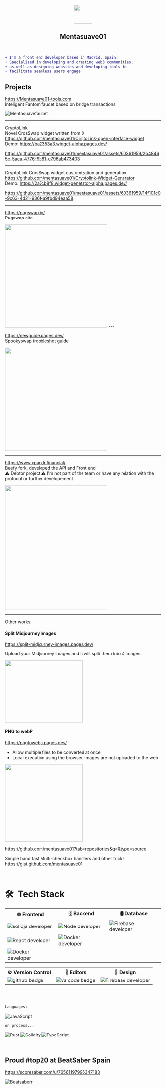 <!--
**mentasuave01/mentasuave01** is a ✨ _special_ ✨ repository because its `README.md` (this file) appears on your GitHub profile.

Here are some ideas to get you started:

- 🔭 I’m currently working on ...
- 🌱 I’m currently learning ...
- 👯 I’m looking to collaborate on ...
- 🤔 I’m looking for help with ...
- 💬 Ask me about ...
- 📫 How to reach me: ..
- 😄 Pronouns: ...
- ⚡ Fun fact: ...
-->

  <div align="center">
    <img  width="60em" height="60em" src="https://lh3.googleusercontent.com/a-/AOh14GivJVFHh5MV4xXE0G8JsrjlS-UIwTG1fu3a3Ezn=s96-c">
  </div>

<h2 align="center"> Mentasuave01</h2>
</br>

```diff
+ I'm a front end developer based in Madrid, Spain.
+ Specialized in developing and creating web3 communities,
+ as well as designing websites and developing tools to
+ facilitate seamless users engage
```

## Projects

https://Mentasuave01-tools.com <br> Inteligent Fantom faucet based on bridge transactions

![Mentasuavefaucet](https://i.imgur.com/NbrJzNO.png)

---

CryptoLink <br> Novel CrosSwap widget written from 0 </br>
https://github.com/mentasuave01/CriptoLink-open-interface-widget </br>
Demo: https://ba2353a3.widget-alpha.pages.dev/ </br>


https://github.com/mentasuave01/mentasuave01/assets/60361959/2b48465c-5aca-4776-9b81-e796ab473403

---

CryptoLink CrosSwap widget customization and generation </br>
https://github.com/mentasuave01/Cryptolink-Widget-Generator </br>
Demo: https://2a7cb8f8.widget-genetator-alpha.pages.dev/



https://github.com/mentasuave01/mentasuave01/assets/60361959/14f101c0-9c63-4d21-936f-a9fbd94eaa58


---
https://pugswap.io/ <br> Pugswap site

<img src="https://i.imgur.com/lmhktwd.png" width="330" height="333">
---

https://newguide.pages.dev/ <br> Spookyswap troobleshot guide

<img src="https://i.imgur.com/Jl1TzBY.gif" width="330" height="333">

---



https://www.xpandr.financial/ <br>
Beefy fork, developed the API and Front end <br>
⚠️ Debtor project ⚠️ I'm not part of the team or have any relation with the protocol or further developement

<img src="https://i.imgur.com/nQYAzsx.png" width="330" height="403">

---

Other works:

<h4>Split Midjourney Images</h4>

https://split-midjourney-images.pages.dev/

Upload your Midjourney images and it will split them into 4 images.

<img src="https://i.imgur.com/o3gkSuY.png" width="250" height="200">

<h4>PNG to webP </h4>

https://pngtowebp.pages.dev/

<ul>
<li>Allow multiple files to be converted at once</li>
<li>Local execution using the browser, images are not uploaded to the web</li>
</ul>
<img src="https://i.imgur.com/5iZAzfr.png" width="250" height="250">

https://github.com/mentasuave01?tab=repositories&q=&type=source

Simple hand fast Multi-checkbox handlers and other tricks:
https://gist.github.com/mentasuave01

</br>

# 🛠 &nbsp;Tech Stack

  <div align="center">
    <table>
         <tr>
            <th>🌐 Frontend</th>
            <th>🗄 Backend </th>
            <th> 🛢 Database  </th>
         </tr>
         <tr>
            <td><img alt="solidjs developer" src="https://img.shields.io/badge/SolidJS-2c4f7c?style=for-the-badge&logo=solid&logoColor=c8c9cb"></td>
             <td><img alt="Node developer" src="https://img.shields.io/badge/node.js-6DA55F?style=for-the-badge&logo=node.js&logoColor=white"></td>
            <td><img alt="Firebase developer" src="https://img.shields.io/badge/firebase-%23039BE5.svg?style=for-the-badge&logo=firebase"></td>
         </tr>
         <tr>
            <td><img alt="React developer" src="https://img.shields.io/badge/react-%2320232a.svg?style=for-the-badge&logo=react&logoColor=%2361DAFB"></td>
            <td><img alt="Docker developer" src="https://img.shields.io/badge/docker-%230db7ed.svg?style=for-the-badge&logo=docker&logoColor=white"></td>
            <td></td>
         </tr>
         <tr>
            <td><img alt="Docker developer" src="https://img.shields.io/badge/Next-black?style=for-the-badge&logo=next.js&logoColor=white"></td>
            <td></td>
         </tr>
      </table>
      <table>
         <tr>
            <th>⚙️ Version Control</th>
            <th>🔧 Editors </th>
            <th> 🎨 Design  </th>
         </tr>
         <tr>
            <td><img alt="github badge" src="https://img.shields.io/badge/github-%23121011.svg?style=for-the-badge&logo=github&logoColor=white"></td>
             <td><img alt="vs code badge" src="https://img.shields.io/badge/-Visual%20Studio%20Code-0A1A2F?style=flat&logo=visual-studio-code&logoColor=007ACC"></td>
            <td><img alt="Firebase developer" src="https://img.shields.io/badge/Framer-black?style=for-the-badge&logo=framer&logoColor=blue"></td>
         </tr>
      </table>
  </div>

</br>
</br>

```diff
Languages:
```

![JavaScript](https://img.shields.io/badge/javascript-%23323330.svg?style=for-the-badge&logo=javascript&logoColor=%23F7DF1E)

```diff
on process...
```

![Rust](https://img.shields.io/badge/rust-%23000000.svg?style=for-the-badge&logo=rust&logoColor=white)
![Solidity](https://img.shields.io/badge/Solidity-%23363636.svg?style=for-the-badge&logo=solidity&logoColor=white)
![TypeScript](https://img.shields.io/badge/typescript-%23007ACC.svg?style=for-the-badge&logo=typescript&logoColor=white)

</br>

## Proud #top20 at BeatSaber Spain </br>

https://scoresaber.com/u/76561197996347183

![Beatsaberr](https://s.cafebazaar.ir/images/icons/com.ihd.beatsaber-f75d39ee-32cc-4fc6-90be-026a7ae9ab50_128x128.png?x-img=v1/resize,w_128/format,type_webp)

<br/>
